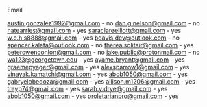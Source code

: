 Email

austin.gonzalez1992@gmail.com - no
dan.g.nelson@gmail.com - no
natearries@gmail.com - yes
saraclareelliott@gmail.com - yes
w.c.h.s8888@gmail.com - yes
bdavis.dev@outlook.com - no
spencer.kalata@outlook.com - no
therealsolitair@gmail.com - yes
peterowenconlon@gmail.com - no
jake.public@protonmail.com - no
wa123@georgetown.edu - yes
ayame.bryant@gmail.com - yes
graemepyager@gmail.com - yes
alexsparrow1@gmail.com - yes
vinayak.kamatchi@gmail.com - yes
abob1050@gmail.com - yes
gabryelobedoza@gmail.com - yes
allison.m1206@gmail.com - yes
treyp74@gmail.com - yes
sarah.y.drye@gmail.com - yes
abob1050@gmail.com - yes
proletarianpro@gmail.com - yes